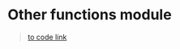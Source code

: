 # Other functions module
> [to code link](https://github.com/alexeiveselov92/tools/blob/main/other.py)
